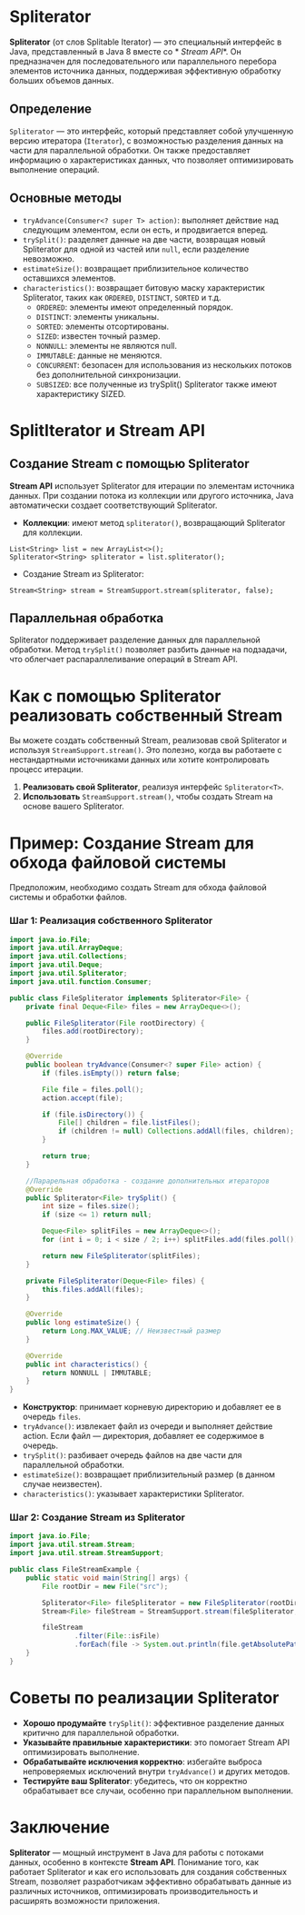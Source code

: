 # Spliterator

**Spliterator** (от слов Splitable Iterator) — это специальный интерфейс в Java, представленный в Java 8 вместе со *
*Stream API**. Он предназначен для последовательного или параллельного перебора элементов источника данных, поддерживая
эффективную обработку больших объемов данных.

## Определение

```Spliterator``` — это интерфейс, который представляет собой улучшенную версию итератора (```Iterator```), с
возможностью разделения данных на части для параллельной обработки. Он также предоставляет информацию о характеристиках
данных, что позволяет оптимизировать выполнение операций.

## Основные методы

- ```tryAdvance(Consumer<? super T> action)```: выполняет действие над следующим элементом, если он есть, и продвигается
  вперед.
- ```trySplit()```: разделяет данные на две части, возвращая новый Spliterator для одной из частей или ```null```, если
  разделение невозможно.
- ```estimateSize()```: возвращает приблизительное количество оставшихся элементов.
- ```characteristics()```: возвращает битовую маску характеристик Spliterator, таких
  как ```ORDERED```, ```DISTINCT```, ```SORTED``` и т.д.
    - ```ORDERED```: элементы имеют определенный порядок.
    - ```DISTINCT```: элементы уникальны.
    - ```SORTED```: элементы отсортированы.
    - ```SIZED```: известен точный размер.
    - ```NONNULL```: элементы не являются null.
    - ```IMMUTABLE```: данные не меняются.
    - ```CONCURRENT```: безопасен для использования из нескольких потоков без дополнительной синхронизации.
    - ```SUBSIZED```: все полученные из trySplit() Spliterator также имеют характеристику SIZED.

# SplitIterator и Stream API

## Создание Stream с помощью Spliterator

**Stream API** использует Spliterator для итерации по элементам источника данных. При создании потока из коллекции или
другого источника, Java автоматически создает соответствующий Spliterator.

- **Коллекции**: имеют метод ```spliterator()```, возвращающий Spliterator для коллекции.

```
List<String> list = new ArrayList<>();
Spliterator<String> spliterator = list.spliterator();
```

- Создание Stream из Spliterator:

```
Stream<String> stream = StreamSupport.stream(spliterator, false);
```

## Параллельная обработка

Spliterator поддерживает разделение данных для параллельной обработки. Метод ```trySplit()``` позволяет разбить данные
на подзадачи, что облегчает распараллеливание операций в Stream API.

# Как с помощью Spliterator реализовать собственный Stream

Вы можете создать собственный Stream, реализовав свой Spliterator и используя ```StreamSupport.stream()```. Это полезно,
когда вы работаете с нестандартными источниками данных или хотите контролировать процесс итерации.

1. **Реализовать свой Spliterator**, реализуя интерфейс ```Spliterator<T>```.
2. **Использовать** ```StreamSupport.stream()```, чтобы создать Stream на основе вашего Spliterator.

# Пример: Создание Stream для обхода файловой системы

Предположим, необходимо создать Stream для обхода файловой системы и обработки файлов.

### Шаг 1: Реализация собственного Spliterator

```java
import java.io.File;
import java.util.ArrayDeque;
import java.util.Collections;
import java.util.Deque;
import java.util.Spliterator;
import java.util.function.Consumer;

public class FileSpliterator implements Spliterator<File> {
    private final Deque<File> files = new ArrayDeque<>();

    public FileSpliterator(File rootDirectory) {
        files.add(rootDirectory);
    }

    @Override
    public boolean tryAdvance(Consumer<? super File> action) {
        if (files.isEmpty()) return false;

        File file = files.poll();
        action.accept(file);

        if (file.isDirectory()) {
            File[] children = file.listFiles();
            if (children != null) Collections.addAll(files, children);
        }

        return true;
    }

    //Парарельная обработка - создание дополнительных итераторов
    @Override
    public Spliterator<File> trySplit() {
        int size = files.size();
        if (size <= 1) return null;

        Deque<File> splitFiles = new ArrayDeque<>();
        for (int i = 0; i < size / 2; i++) splitFiles.add(files.poll());

        return new FileSpliterator(splitFiles);
    }

    private FileSpliterator(Deque<File> files) {
        this.files.addAll(files);
    }

    @Override
    public long estimateSize() {
        return Long.MAX_VALUE; // Неизвестный размер
    }

    @Override
    public int characteristics() {
        return NONNULL | IMMUTABLE;
    }
}
```

- **Конструктор**: принимает корневую директорию и добавляет ее в очередь ```files```.
- ```tryAdvance()```: извлекает файл из очереди и выполняет действие action. Если файл — директория, добавляет ее
  содержимое в очередь.
- ```trySplit()```: разбивает очередь файлов на две части для параллельной обработки.
- ```estimateSize()```: возвращает приблизительный размер (в данном случае неизвестен).
- ```characteristics()```: указывает характеристики Spliterator.

### Шаг 2: Создание Stream из Spliterator

```java
import java.io.File;
import java.util.stream.Stream;
import java.util.stream.StreamSupport;

public class FileStreamExample {
    public static void main(String[] args) {
        File rootDir = new File("src");

        Spliterator<File> fileSpliterator = new FileSpliterator(rootDir);
        Stream<File> fileStream = StreamSupport.stream(fileSpliterator, true); // true для параллельного потока

        fileStream
                .filter(File::isFile)
                .forEach(file -> System.out.println(file.getAbsolutePath()));
    }
}
```

# Советы по реализации Spliterator

- **Хорошо продумайте** ```trySplit()```: эффективное разделение данных критично для параллельной обработки.
- **Указывайте правильные характеристики**: это помогает Stream API оптимизировать выполнение.
- **Обрабатывайте исключения корректно**: избегайте выброса непроверяемых исключений внутри ```tryAdvance()``` и других
  методов.
- **Тестируйте ваш Spliterator**: убедитесь, что он корректно обрабатывает все случаи, особенно при параллельном
  выполнении.

# Заключение

**Spliterator** — мощный инструмент в Java для работы с потоками данных, особенно в контексте **Stream API**. Понимание
того, как работает Spliterator и как его использовать для создания собственных Stream, позволяет разработчикам
эффективно обрабатывать данные из различных источников, оптимизировать производительность и расширять возможности
приложения.
